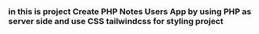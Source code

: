 ### in this is project Create PHP Notes Users App by using PHP as server side and use CSS tailwindcss for styling project